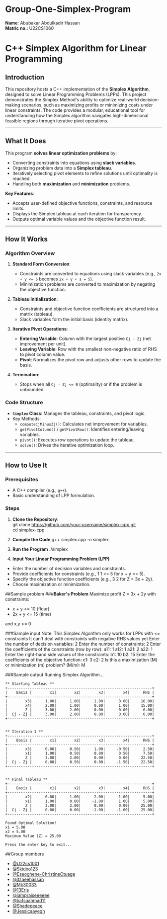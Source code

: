 # Group-One-Simplex-Program
**Name**: Abubakar Abdulkadir Hassan </br>
**Matric no.**: U22CS1060 </br>

# C++ Simplex Algorithm for Linear Programming

## Introduction  
This repository hosts a C++ implementation of the **Simplex Algorithm**, designed to solve Linear Programming Problems (LPPs). This project demonstrates the Simplex Method's ability to optimize real-world decision-making scenarios, such as maximizing profits or minimizing costs under linear constraints. The code provides a modular, educational tool for understanding how the Simplex algorithm navigates high-dimensional feasible regions through iterative pivot operations.

---

## What It Does  
This program **solves linear optimization problems** by:  
- Converting constraints into equations using **slack variables**.  
- Organizing problem data into a **Simplex tableau**.  
- Iteratively selecting pivot elements to refine solutions until optimality is reached.  
- Handling both **maximization** and **minimization** problems.  

**Key Features**:  
- Accepts user-defined objective functions, constraints, and resource limits.  
- Displays the Simplex tableau at each iteration for transparency.  
- Outputs optimal variable values and the objective function result.  

---

## How It Works  
### Algorithm Overview  
1. **Standard Form Conversion**:  
   - Constraints are converted to equations using slack variables (e.g., `2x + y <= 5` becomes `2x + y + s = 5`).  
   - Minimization problems are converted to maximization by negating the objective function.  

2. **Tableau Initialization**:  
   - Constraints and objective function coefficients are structured into a matrix (tableau).  
   - Slack variables form the initial basis (identity matrix).  

3. **Iterative Pivot Operations**:  
   - **Entering Variable**: Column with the largest positive `Cj - Zj` (net improvement per unit).  
   - **Leaving Variable**: Row with the smallest non-negative ratio of RHS to pivot column value.  
   - **Pivot**: Normalizes the pivot row and adjusts other rows to update the basis.  

4. **Termination**:  
   - Stops when all `Cj - Zj <= 0` (optimality) or if the problem is unbounded.  

### Code Structure  
- **`Simplex` Class**: Manages the tableau, constraints, and pivot logic.  
- Key Methods:  
  - `computeCjMinusZj()`: Calculates net improvement for variables.  
  - `getPivotColumn()` / `getPivotRow()`: Identifies entering/leaving variables.  
  - `pivot()`: Executes row operations to update the tableau.  
  - `solve()`: Drives the iterative optimization loop.  

---

## How to Use It  
### Prerequisites  
- A C++ compiler (e.g., `g++`).  
- Basic understanding of LPP formulation.  

### Steps  
1. **Clone the Repository**:  
       git clone https://github.com/your-username/simplex-cpp.git  
       cd simplex-cpp  
    
2. **Compile the Code**
    	g++ simplex.cpp -o simplex  
3.  **Run the Program**
    	./simplex  
4. **Input Your Linear Programming Problem (LPP)**

- 	Enter the number of decision variables and constraints.
- 	Provide coefficients for constraints (e.g., 1 1 <= 5 for x + y <= 5).
- 	Specify the objective function coefficients (e.g., 3 2 for Z = 3x + 2y).
- 	Choose maximization or minimization.

##Sample problem
###**Baker's Problem**
Maximize profit Z = 3x + 2y with constraints:
- x + y <= 10 (flour)
- 2x + y <= 15 (time)

and x,y >= 0

###Sample input 
    Note:
    This Simplex Algorithm only works for LPPs with <= constraints
    It can't deal with constraints with negative RHS values yet
    Enter the number of decision variables: 2
    Enter the number of constraints: 2
    Enter the coefficients of the constraints (row by row):
    a11: 1
    a12: 1
    a21: 2
    a22: 1
    Enter the right-hand side values of the constraints:
    b1: 10
    b2: 15
    Enter the coefficients of the objective function:
    c1: 3
    c2: 2
    Is this a maximization (M) or minimization (m) problem? (M/m): M

###Sample output
    Running Simplex Algorithm...
    
    ** Starting Tableau **
    +-----------------------------------------------------------------+
    |    Basis |        x1|        x2|        x3|        x4|      RHS |
    +-----------------------------------------------------------------+
    |        x3|      1.00|      1.00|      1.00|      0.00|     10.00|
    |        x4|      2.00|      1.00|      0.00|      1.00|     15.00|
    |        Z |      3.00|      2.00|      0.00|      0.00|      0.00|
    |  Cj - Zj |      3.00|      2.00|      0.00|      0.00|      0.00|
    +-----------------------------------------------------------------+
    
    
    ** Iteration 1 **
    +-----------------------------------------------------------------+
    |    Basis |        x1|        x2|        x3|        x4|      RHS |
    +-----------------------------------------------------------------+
    |        x3|      0.00|      0.50|      1.00|     -0.50|      2.50|
    |        x1|      1.00|      0.50|      0.00|      0.50|      7.50|
    |        Z |      3.00|      2.00|      0.00|      0.00|     22.50|
    |  Cj - Zj |      0.00|      0.50|      0.00|     -1.50|     22.50|
    +-----------------------------------------------------------------+
    
    
    ** Final Tableau **
    +-----------------------------------------------------------------+
    |    Basis |        x1|        x2|        x3|        x4|      RHS |
    +-----------------------------------------------------------------+
    |        x2|      0.00|      1.00|      2.00|     -1.00|      5.00|
    |        x1|      1.00|      0.00|     -1.00|      1.00|      5.00|
    |        Z |      3.00|      2.00|      0.00|      0.00|     25.00|
    |  Cj - Zj |      0.00|      0.00|     -1.00|     -1.00|     25.00|
    +-----------------------------------------------------------------+
    
    Found Optimal Solution!
    x1 = 5.00
    x2 = 5.00
    Maximum Value (Z) = 25.00
    
    Press the enter key to exit...
    

##Group members

- [@U22cs1001](https://github.com/U22cs1001/Group-one-simplex-program "U22cs1001")
- [@Skidoo123](https://github.com/Skidoo123 "@Skidoo123")
- [@Eseoghene-ChristineOtuaga](https://github.com/Eseoghene-ChristineOtuaga "@Eseoghene-ChristineOtuaga")
- [@itzaeehassan](https://github.com/itzaeehassan/Group-One-Simplex-Program/ "@itzaeehassan")
- [@Mk30033](https://github.com/Mk30033/Group-One-Simplex-Program "@Mk30033")
- [@13Eris](https://github.com/13Eris/Group-one-simplex-program- "@13Eris")
- [@iampraiseeeeee](https://github.com/iampraiseeeeee/Group-one-simplex-program- "@iampraiseeeeee")
- [@hafsaahmad11](https://github.com/hafsaahmad11/Group-One-Simplex-Program "@hafsaahmad11")
- [@Shadepeace](https://github.com/Shadepeace/Group-One-Simplex-Program.git "@Shadepeace")
- [@Jessicaayegh](https://github.com/Jessicaayegh "@Jessicaayegh")
